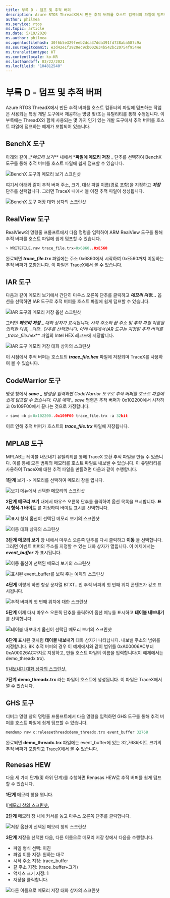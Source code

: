 ```yaml
---
title: 부록 D - 덤프 및 추적 버퍼
description: Azure RTOS ThreadX에서 만든 추적 버퍼를 호스트 컴퓨터의 파일에 덤프하는 작업은 사용되는 특정 개발 도구에서 제공하는 명령 및/또는 유틸리티를 통해 수행됩니다.
author: philmea
ms.service: rtos
ms.topic: article
ms.date: 5/19/2020
ms.author: philmea
ms.openlocfilehash: 30f6b5e329feeb2dca37dda391fd738aba587c9a
ms.sourcegitcommit: e3d42e1f2920ec9cb002634b542bc20754f9544e
ms.translationtype: HT
ms.contentlocale: ko-KR
ms.lasthandoff: 03/22/2021
ms.locfileid: "104812540"
---
```

# <a name="appendix-d---dumping-and-trace-buffer"></a>부록 D - 덤프 및 추적 버퍼

Azure RTOS ThreadX에서 만든 추적 버퍼를 호스트 컴퓨터의 파일에 덤프하는 작업은 사용되는 특정 개발 도구에서 제공하는 명령 및/또는 유틸리티를 통해 수행됩니다. 이 부록에는 ThreadX와 함께 사용되는 몇 가지 인기 있는 개발 도구에서 추적 버퍼를 호스트 파일에 덤프하는 예제가 포함되어 있습니다. 

## <a name="benchx-tools"></a>BenchX 도구

아래와 같이 _*_메모리 보기_** 내에서 ***파일에 메모리 저장** _ 단추를 선택하여 BenchX 도구를 통해 추적 버퍼를 호스트 파일에 쉽게 덤프할 수 있습니다.

![BenchX 도구의 메모리 보기 스크린샷](./media/user-guide/image642.jpg)

여기서 아래와 같이 추적 버퍼 주소, 크기, 대상 파일 이름(경로 포함)을 지정하고 ***저장*** 단추를 선택합니다. 그러면 TraceX 내에서 볼 이진 추적 파일이 생성됩니다.

![BenchX 도구 저장 대화 상자의 스크린샷](./media/user-guide/image643.jpg)

## <a name="realview-tools"></a>RealView 도구

RealView의 명령줄 프롬프트에서 다음 명령을 입력하여 ARM RealView 도구를 통해 추적 버퍼를 호스트 파일에 쉽게 덤프할 수 있습니다.

```c 
> WRITEFILE,raw trace_file.trx=0x6860..0xE560
```

완료되면 ***trace_file.trx*** 파일에는 주소 0x6860에서 시작하여 0xE560까지 이동하는 추적 버퍼가 포함됩니다. 이 파일은 TraceX에서 볼 수 있습니다.

## <a name="iar-tools"></a>IAR 도구

다음과 같이 메모리 보기에서 간단히 마우스 오른쪽 단추를 클릭하고 ***메모리 저장...*** 옵션을 선택하면 IAR 도구로 추적 버퍼를 호스트 파일에 쉽게 덤프할 수 있습니다.

![IAR 도구의 메모리 저장 옵션 스크린샷](./media/user-guide/image0_311.jpg)

그러면 ***메모리 저장** _ 대화 상자가 표시됩니다. 시작 주소와 끝 주소 및 추적 파일 이름을 입력한 다음, _*_저장_*_ 단추를 선택합니다. 아래 예제에서 IAR 도구는 지정된 추적 버퍼를 _*_trace_file.hex_** 파일의 Intel HEX 레코드에 저장합니다.

![IAR 도구 메모리 저장 대화 상자의 스크린샷](./media/user-guide/image648.jpg)

이 시점에서 추적 버퍼는 호스트의 ***trace_file.hex*** 파일에 저장되며 TraceX를 사용하여 볼 수 있습니다.

## <a name="codewarrior-tools"></a>CodeWarrior 도구

명령 창에서 ***save** _ 명령을 입력하면 CodeWarrior 도구로 추적 버퍼를 호스트 파일에 쉽게 덤프할 수 있습니다. 다음 예제 _ *_save_** 명령은 추적 버퍼가 0x102200에서 시작하고 0x109F00에서 끝나는 것으로 가정합니다.

```c
> save –b p:0x102200..0x109F00 trace_file.trx -a 32bit
```

이로 인해 추적 버퍼가 호스트의 ***trace_file.trx*** 파일에 저장됩니다.

## <a name="mplab-tools"></a>MPLAB 도구

MPLAB는 테이블 내보내기 유틸리티를 통해 TraceX 호환 추적 파일을 만들 수 있습니다. 이를 통해 모든 범위의 메모리를 호스트 파일로 내보낼 수 있습니다. 이 유틸리티를 사용하여 TraceX에 대한 추적 파일을 만들려면 다음과 같이 수행합니다.

**1단계** 보기 -> 메모리를 선택하여 메모리 창을 엽니다.

![보기 메뉴에서 선택한 메모리의 스크린샷](./media/user-guide/image0_316.jpg)

**2단계** **메모리 보기** 내에서 마우스 오른쪽 단추를 클릭하여 옵션 목록을 표시합니다. **표시 형식-1 바이트** 를 지정하여 바이트 표시를 선택합니다.

![표시 형식 옵션이 선택된 메모리 보기의 스크린샷](./media/user-guide/image650.png)

![이동 대화 상자의 스크린샷](./media/user-guide/image651.jpg)

**3단계** **메모리 보기** 창 내에서 마우스 오른쪽 단추를 다시 클릭하고 **이동** 을 선택합니다. 그러면 이벤트 버퍼의 주소를 지정할 수 있는 대화 상자가 열립니다. 이 예제에서는 **_event_buffer_** 가 표시됩니다.

![이동 옵션이 선택된 메모리 보기의 스크린샷](./media/user-guide/image0_312.jpg)

![표시된 event_buffer를 보여 주는 예제의 스크린샷](./media/user-guide/image653.png)

**4단계** 이렇게 하면 항상 문자열 BTXT...인 추적 버퍼의 첫 번째 위치 콘텐츠가 강조 표시됩니다.

![추적 버퍼의 첫 번째 위치에 대한 스크린샷](./media/user-guide/image0_313.jpg)

**5단계** 이제 다시 마우스 오른쪽 단추를 클릭하여 옵션 메뉴를 표시하고 **테이블 내보내기** 를 선택합니다.

![테이블 내보내기 옵션이 선택된 메모리 보기의 스크린샷](./media/user-guide/image0_314.jpg)

**6단계** 표시된 것처럼 **테이블 내보내기** 대화 상자가 나타납니다. 내보낼 주소의 범위를 지정합니다. 8K 추적 버퍼의 경우 이 예제에서와 같이 범위를 0xA00006AC부터 0xA00026AC까지로 지정하고, 만들 호스트 파일의 이름을 입력합니다(이 예제에서는 demo_threadx.trx).

![[내보내기 대화 상자의 스크린샷.](./media/user-guide/image656.jpg)

**7단계** **demo_threadx.trx** 라는 파일이 호스트에 생성됩니다. 이 파일은 TraceX에서 열 수 있습니다.

## <a name="ghs-tools"></a>GHS 도구

디버그 명령 창의 명령줄 프롬프트에서 다음 명령을 입력하면 GHS 도구를 통해 추적 버퍼를 호스트 파일에 쉽게 덤프할 수 있습니다.

```c
memdump raw c:releasethreadxdemo_threadx.trx event_buffer 32768
```

완료되면 **demo_threadx.trx** 파일에는 event_buffer에 있는 32,768바이트 크기의 추적 버퍼가 포함되고 TraceX에서 볼 수 있습니다.

## <a name="renesas-hew"></a>Renesas HEW

다음 세 가지 단계(및 하위 단계)를 수행하면 Renasas HEW로 추적 버퍼를 쉽게 덤프할 수 있습니다.

**1단계** 메모리 창을 엽니다.

![[메모리 창의 스크린샷.](./media/user-guide/image657.jpg)

**2단계** 메모리 창 내에 커서를 놓고 마우스 오른쪽 단추를 클릭합니다.

![저장 옵션이 선택된 메모리 창의 스크린샷](./media/user-guide/image0_315.jpg)

**3단계** 저장을 선택한 다음, 다른 이름으로 메모리 저장 창에서 다음을 수행합니다.

- 파일 형식 선택: 이진
- 파일 이름 지정: 원하는 대로
- 시작 주소 지정: trace_buffer
- 끝 주소 지정: (trace_buffer+크기)
- 액세스 크기 지정: 1
- 저장을 클릭합니다.

![다른 이름으로 메모리 저장 대화 상자의 스크린샷](./media/user-guide/image659.jpg)